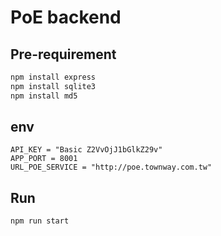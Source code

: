 # PoE backend

## Pre-requirement
```bash
npm install express
npm install sqlite3
npm install md5
```

## env
```
API_KEY = "Basic Z2VvOjJ1bGlkZ29v"
APP_PORT = 8001
URL_POE_SERVICE = "http://poe.townway.com.tw"
```
## Run
```bash=
npm run start
```
